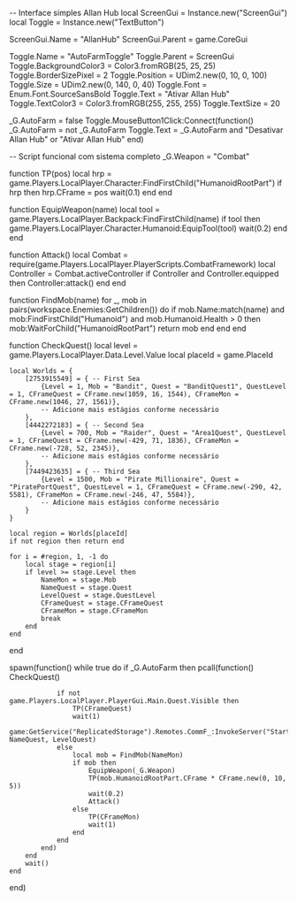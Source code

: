 -- Interface simples Allan Hub
local ScreenGui = Instance.new("ScreenGui")
local Toggle = Instance.new("TextButton")

ScreenGui.Name = "AllanHub"
ScreenGui.Parent = game.CoreGui

Toggle.Name = "AutoFarmToggle"
Toggle.Parent = ScreenGui
Toggle.BackgroundColor3 = Color3.fromRGB(25, 25, 25)
Toggle.BorderSizePixel = 2
Toggle.Position = UDim2.new(0, 10, 0, 100)
Toggle.Size = UDim2.new(0, 140, 0, 40)
Toggle.Font = Enum.Font.SourceSansBold
Toggle.Text = "Ativar Allan Hub"
Toggle.TextColor3 = Color3.fromRGB(255, 255, 255)
Toggle.TextSize = 20

_G.AutoFarm = false
Toggle.MouseButton1Click:Connect(function()
    _G.AutoFarm = not _G.AutoFarm
    Toggle.Text = _G.AutoFarm and "Desativar Allan Hub" or "Ativar Allan Hub"
end)

-- Script funcional com sistema completo
_G.Weapon = "Combat"

function TP(pos)
    local hrp = game.Players.LocalPlayer.Character:FindFirstChild("HumanoidRootPart")
    if hrp then
        hrp.CFrame = pos
        wait(0.1)
    end
end

function EquipWeapon(name)
    local tool = game.Players.LocalPlayer.Backpack:FindFirstChild(name)
    if tool then
        game.Players.LocalPlayer.Character.Humanoid:EquipTool(tool)
        wait(0.2)
    end
end

function Attack()
    local Combat = require(game.Players.LocalPlayer.PlayerScripts.CombatFramework)
    local Controller = Combat.activeController
    if Controller and Controller.equipped then
        Controller:attack()
    end
end

function FindMob(name)
    for _, mob in pairs(workspace.Enemies:GetChildren()) do
        if mob.Name:match(name) and mob:FindFirstChild("Humanoid") and mob.Humanoid.Health > 0 then
            mob:WaitForChild("HumanoidRootPart")
            return mob
        end
    end
end

function CheckQuest()
    local level = game.Players.LocalPlayer.Data.Level.Value
    local placeId = game.PlaceId

    local Worlds = {
        [2753915549] = { -- First Sea
            {Level = 1, Mob = "Bandit", Quest = "BanditQuest1", QuestLevel = 1, CFrameQuest = CFrame.new(1059, 16, 1544), CFrameMon = CFrame.new(1046, 27, 1561)},
            -- Adicione mais estágios conforme necessário
        },
        [4442272183] = { -- Second Sea
            {Level = 700, Mob = "Raider", Quest = "Area1Quest", QuestLevel = 1, CFrameQuest = CFrame.new(-429, 71, 1836), CFrameMon = CFrame.new(-728, 52, 2345)},
            -- Adicione mais estágios conforme necessário
        },
        [7449423635] = { -- Third Sea
            {Level = 1500, Mob = "Pirate Millionaire", Quest = "PiratePortQuest", QuestLevel = 1, CFrameQuest = CFrame.new(-290, 42, 5581), CFrameMon = CFrame.new(-246, 47, 5584)},
            -- Adicione mais estágios conforme necessário
        }
    }

    local region = Worlds[placeId]
    if not region then return end

    for i = #region, 1, -1 do
        local stage = region[i]
        if level >= stage.Level then
            NameMon = stage.Mob
            NameQuest = stage.Quest
            LevelQuest = stage.QuestLevel
            CFrameQuest = stage.CFrameQuest
            CFrameMon = stage.CFrameMon
            break
        end
    end
end

spawn(function()
    while true do
        if _G.AutoFarm then
            pcall(function()
                CheckQuest()

                if not game.Players.LocalPlayer.PlayerGui.Main.Quest.Visible then
                    TP(CFrameQuest)
                    wait(1)
                    game:GetService("ReplicatedStorage").Remotes.CommF_:InvokeServer("StartQuest", NameQuest, LevelQuest)
                else
                    local mob = FindMob(NameMon)
                    if mob then
                        EquipWeapon(_G.Weapon)
                        TP(mob.HumanoidRootPart.CFrame * CFrame.new(0, 10, 5))
                        wait(0.2)
                        Attack()
                    else
                        TP(CFrameMon)
                        wait(1)
                    end
                end
            end)
        end
        wait()
    end
end)
